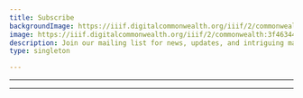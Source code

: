 ```yaml
---
title: Subscribe
backgroundImage: https://iiif.digitalcommonwealth.org/iiif/2/commonwealth:3f463366g/1292,3248,8404,3417/1200,/0/default.jpg
image: https://iiif.digitalcommonwealth.org/iiif/2/commonwealth:3f4634466/2291,2158,3532,2116/1200,/0/default.jpg
description: Join our mailing list for news, updates, and intriguing material from the collections
type: singleton

---
```


<script async src="https://eomail5.com/form/0429e168-40a3-11ec-96e5-06b4694bee2a.js" data-form="0429e168-40a3-11ec-96e5-06b4694bee2a"></script>

<hr>

<script async src="https://eomail5.com/form/b1812a5d-40a3-11ec-96e5-06b4694bee2a.js" data-form="b1812a5d-40a3-11ec-96e5-06b4694bee2a"></script>

<hr>

<script async src="https://eocampaign1.com/form/e1b7ff4d-edb1-11ec-9258-0241b9615763.js" data-form="e1b7ff4d-edb1-11ec-9258-0241b9615763"></script>